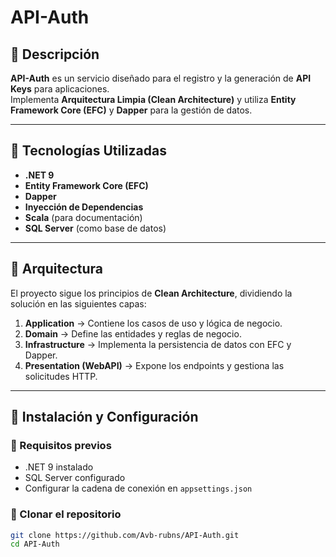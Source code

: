 # API-Auth

## 📌 Descripción

**API-Auth** es un servicio diseñado para el registro y la generación de **API Keys** para aplicaciones.  
Implementa **Arquitectura Limpia (Clean Architecture)** y utiliza **Entity Framework Core (EFC)** y **Dapper** para la gestión de datos.  

---

## 🚀 Tecnologías Utilizadas

- **.NET 9**  
- **Entity Framework Core (EFC)**  
- **Dapper**  
- **Inyección de Dependencias**  
- **Scala** (para documentación)  
- **SQL Server** (como base de datos)  

---

## 📂 Arquitectura

El proyecto sigue los principios de **Clean Architecture**, dividiendo la solución en las siguientes capas:

1. **Application** → Contiene los casos de uso y lógica de negocio.  
2. **Domain** → Define las entidades y reglas de negocio.  
3. **Infrastructure** → Implementa la persistencia de datos con EFC y Dapper.  
4. **Presentation (WebAPI)** → Expone los endpoints y gestiona las solicitudes HTTP.  

---

## 📌 Instalación y Configuración

### 🔹 Requisitos previos
- .NET 9 instalado  
- SQL Server configurado  
- Configurar la cadena de conexión en `appsettings.json`  

### 🔹 Clonar el repositorio
```sh
git clone https://github.com/Avb-rubns/API-Auth.git
cd API-Auth
